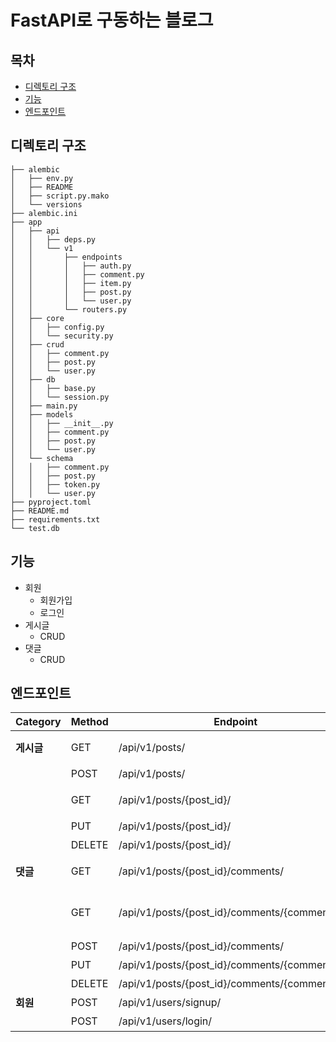 # FastAPI로 구동하는 블로그
## 목차
- [디렉토리 구조](#디렉토리-구조)
- [기능](#기능)
- [엔드포인트](#엔드포인트)

## 디렉토리 구조
```
├── alembic
│   ├── env.py
│   ├── README
│   ├── script.py.mako
│   └── versions
├── alembic.ini
├── app
│   ├── api
│   │   ├── deps.py
│   │   └── v1
│   │       ├── endpoints
│   │       │   ├── auth.py
│   │       │   ├── comment.py
│   │       │   ├── item.py
│   │       │   ├── post.py
│   │       │   └── user.py
│   │       └── routers.py
│   ├── core
│   │   ├── config.py
│   │   └── security.py
│   ├── crud
│   │   ├── comment.py
│   │   ├── post.py
│   │   └── user.py
│   ├── db
│   │   ├── base.py
│   │   └── session.py
│   ├── main.py
│   ├── models
│   │   ├── __init__.py
│   │   ├── comment.py
│   │   ├── post.py
│   │   └── user.py
│   └── schema
│   │   ├── comment.py
│   │   ├── post.py
│   │   ├── token.py
│   │   └── user.py
├── pyproject.toml
├── README.md
├── requirements.txt
└── test.db
```

## 기능
- 회원
  - 회원가입
  - 로그인
- 게시글
  - CRUD
- 댓글
  - CRUD

## 엔드포인트
| Category | Method | Endpoint         | Description           |
| ------ | ------ | ---------------- | --------------------- |
| **게시글** | GET    | /api/v1/posts/      | 게시글 목록 조회      |
| | POST   | /api/v1/posts/      | 게시글 작성           |
| | GET    | /api/v1/posts/{post_id}/ | 특정 게시글 상세 조회 |
| | PUT    | /api/v1/posts/{post_id}/ | 게시글 수정           |
| | DELETE | /api/v1/posts/{post_id}/ | 게시글 삭제           |
| **댓글** | GET    | /api/v1/posts/{post_id}/comments/   | 게시글 內 댓글 목록 조회        |
| | GET | /api/v1/posts/{post_id}/comments/{comment_id}/ | 게시글 內 특정 댓글 상세 조회 |
| | POST   | /api/v1/posts/{post_id}/comments/   | 댓글 작성             |
| | PUT | /api/v1/posts/{post_id}/comments/{comment_id}/ | 댓글 수정 |
| | DELETE | /api/v1/posts/{post_id}/comments/{comment_id}/ | 댓글 삭제 |
| **회원** | POST | /api/v1/users/signup/ | 회원 가입 |
| | POST | /api/v1/users/login/ | 로그인 |
